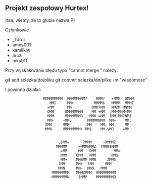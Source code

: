 Projekt zespołowy Hurtex!
-----------------------------
(taa, wiemy, że to głupia nazwa  P)

Członkowie 

- _TdroL
- amos001
- kamilklw
- arczi 
- mks911

Przy wyskakiwaniu błędu typu "cannot merge <plik>" należy:

  git add sciezka/do/pliku
  git commit sciezka/do/pliku -m "wiadomosc"

I powinno działać

                     MMMMMMMMM  MMMMMMMM7    MMM?   +MMM  OMMM
                        MMI     MM+         MMMM$   MMMM  MMMZ
                       =MM      MM         OMM7MN   MMZM MNMM
                       OMM     OMMMMMMM    MM +MM  ,MM+MNM~MM
                       MMM     MMMMMMMD   MMO =MM  IMM,MM?NMI
                       MM+    ~MM,       MMMMMNMM  MM=    MM,
                      ZMM     MMM       ,MM    MM, MM     MM
                      MMN     MMMMMMMM+ MM$    MM~$MD    =MM


                            ,$MM=      7MMM     ~DMMMZ
                           MMMMM     =MMMNMMZ  7MMO8MMM
                             =MM     MM   DMM        MM=
                             MMM    OMM   MMM       MM$
                             MM+    MM8MM MMN     ZMM$
                            7MM     MM+  ?MM     MMM
                            MMN     MM~  MMO   MMM
                         MMMMMMMM   MMMZMMM  8MMMMMMMM
                         MMMMMMMN    $MMM    MMMMMMMMD






